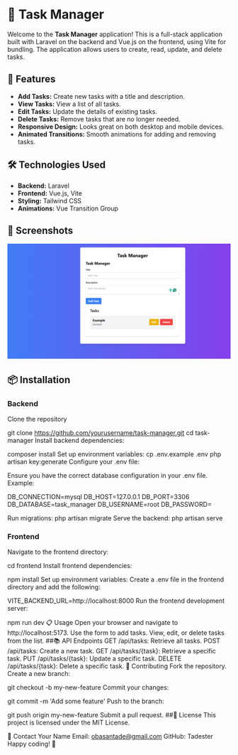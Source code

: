 # 📝 Task Manager

Welcome to the **Task Manager** application! This is a full-stack application built with Laravel on the backend and Vue.js on the frontend, using Vite for bundling. The application allows users to create, read, update, and delete tasks. 

## 🚀 Features

- **Add Tasks:** Create new tasks with a title and description.
- **View Tasks:** View a list of all tasks.
- **Edit Tasks:** Update the details of existing tasks.
- **Delete Tasks:** Remove tasks that are no longer needed.
- **Responsive Design:** Looks great on both desktop and mobile devices.
- **Animated Transitions:** Smooth animations for adding and removing tasks.

## 🛠️ Technologies Used

- **Backend:** Laravel
- **Frontend:** Vue.js, Vite
- **Styling:** Tailwind CSS
- **Animations:** Vue Transition Group

## 📸 Screenshots

![Task Manager Screenshot](screenshot.png)

## 📦 Installation

### Backend

Clone the repository
  
   git clone https://github.com/yourusername/task-manager.git
   cd task-manager
Install backend dependencies:

composer install
Set up environment variables:
cp .env.example .env
php artisan key:generate
Configure your .env file:

Ensure you have the correct database configuration in your .env file. Example:

DB_CONNECTION=mysql
DB_HOST=127.0.0.1
DB_PORT=3306
DB_DATABASE=task_manager
DB_USERNAME=root
DB_PASSWORD=

Run migrations:
php artisan migrate
Serve the backend:
php artisan serve
### Frontend
Navigate to the frontend directory:


cd frontend
Install frontend dependencies:


npm install
Set up environment variables:
Create a .env file in the frontend directory and add the following:


VITE_BACKEND_URL=http://localhost:8000
Run the frontend development server:

npm run dev
📋 Usage
Open your browser and navigate to http://localhost:5173.
Use the form to add tasks.
View, edit, or delete tasks from the list.
##📚 API Endpoints
GET /api/tasks: Retrieve all tasks.
POST /api/tasks: Create a new task.
GET /api/tasks/{task}: Retrieve a specific task.
PUT /api/tasks/{task}: Update a specific task.
DELETE /api/tasks/{task}: Delete a specific task.
🤝 Contributing
Fork the repository.
Create a new branch:

git checkout -b my-new-feature
Commit your changes:


git commit -m 'Add some feature'
Push to the branch:

git push origin my-new-feature
Submit a pull request.
##📝 License
This project is licensed under the MIT License.

💬 Contact
Your Name
Email: obasantade@gmail.com
GitHub: Tadester
Happy coding! 🎉



